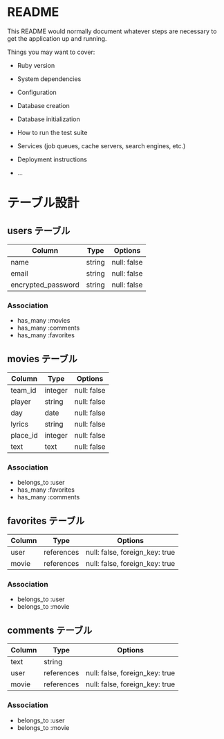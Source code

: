 # README

This README would normally document whatever steps are necessary to get the
application up and running.

Things you may want to cover:

* Ruby version

* System dependencies

* Configuration

* Database creation

* Database initialization

* How to run the test suite

* Services (job queues, cache servers, search engines, etc.)

* Deployment instructions

* ...

# テーブル設計

## users テーブル

| Column             | Type   | Options     |
| ------------------ | ------ | ----------- |
| name               | string | null: false |
| email              | string | null: false |
| encrypted_password | string | null: false |

### Association

- has_many :movies
- has_many :comments
- has_many :favorites

## movies テーブル

| Column   | Type    | Options     |
| -------- | ------- | ----------- |
| team_id  | integer | null: false |
| player   | string  | null: false |
| day      | date    | null: false |
| lyrics   | string  | null: false |
| place_id | integer | null: false |
| text     | text    | null: false |

### Association

- belongs_to :user
- has_many :favorites
- has_many :comments

## favorites テーブル

| Column | Type       | Options                        |
| ------ | ---------- | ------------------------------ |
| user   | references | null: false, foreign_key: true |
| movie  | references | null: false, foreign_key: true |

### Association

- belongs_to :user
- belongs_to :movie

## comments テーブル

| Column | Type       | Options                        |
| ------ | ---------- | ------------------------------ |
| text   | string     |                                |
| user   | references | null: false, foreign_key: true |
| movie  | references | null: false, foreign_key: true |

### Association

- belongs_to :user
- belongs_to :movie